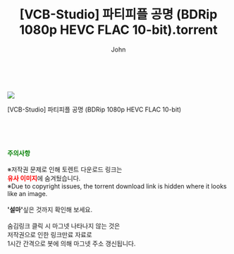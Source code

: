 ﻿---
layout: post
title:  "    [VCB-Studio] 파티피플 공명 (BDRip 1080p HEVC FLAC 10-bit).torrent"
author: John
categories: [ 애니/만화 ]
tags: [  ]
image: https://torrentrj55.com/uploadfile/full/55bed8d26c025f981fcbadc30de78162c626a96c.jpg 
description: "    [VCB-Studio] 파티피플 공명 (BDRip 1080p HEVC FLAC 10-bit) torrent 정보 공유"
toc: true
toc_sticky: true
---

<br>
<p><img src="https://torrentrj55.com/uploadfile/full/55bed8d26c025f981fcbadc30de78162c626a96c.jpg"/></p>
 [VCB-Studio] 파티피플 공명 (BDRip 1080p HEVC FLAC 10-bit)  
    
<br><br><br>
<p data-ke-size="size16"><b><span style="color: green;">주의사항</span></b><br /><br />※저작권 문제로 인해 토렌트 다운로드 링크는<br /><b><span style="color: red;">유사 이미지</span></b>에 숨겨뒀습니다.<br />※Due to copyright issues, the torrent download link is hidden where it looks like an image.<br /><br /><b>'설마'</b>싶은 것까지 확인해 보세요.<br /><br />숨김링크 클릭 시 마그넷 나타나지 않는 것은<br />저작권으로 인한 링크만료 자료로<br />1시간 간격으로 봇에 의해 마그넷 주소 갱신됩니다.</p>
